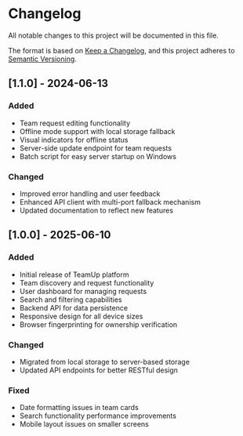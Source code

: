 # Changelog

All notable changes to this project will be documented in this file.

The format is based on [Keep a Changelog](https://keepachangelog.com/en/1.0.0/),
and this project adheres to [Semantic Versioning](https://semver.org/spec/v2.0.0.html).

## [1.1.0] - 2024-06-13

### Added
- Team request editing functionality
- Offline mode support with local storage fallback
- Visual indicators for offline status
- Server-side update endpoint for team requests
- Batch script for easy server startup on Windows

### Changed
- Improved error handling and user feedback
- Enhanced API client with multi-port fallback mechanism
- Updated documentation to reflect new features

## [1.0.0] - 2025-06-10

### Added
- Initial release of TeamUp platform
- Team discovery and request functionality
- User dashboard for managing requests
- Search and filtering capabilities
- Backend API for data persistence
- Responsive design for all device sizes
- Browser fingerprinting for ownership verification

### Changed
- Migrated from local storage to server-based storage
- Updated API endpoints for better RESTful design

### Fixed
- Date formatting issues in team cards
- Search functionality performance improvements
- Mobile layout issues on smaller screens 